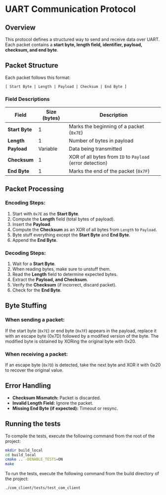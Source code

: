 # UART Communication Protocol
## Overview
This protocol defines a structured way to send and receive data over UART. Each packet contains a **start byte, length field, identifier, payload, checksum, and end byte**.

## Packet Structure

Each packet follows this format:

```
[ Start Byte | Length | Payload | Checksum | End Byte ]
```

### Field Descriptions

| Field          | Size (bytes) | Description                                                                |
| -------------- | ------------ | -------------------------------------------------------------------------- |
| **Start Byte** | 1            | Marks the beginning of a packet (`0x7E`)                                   |
| **Length**     | 1            | Number of bytes in payload                                                 |
| **Payload**    | Variable     | Data being transmitted                                                     |
| **Checksum**   | 1            | XOR of all bytes from `ID` to `Payload` (error detection)              |
| **End Byte**   | 1            | Marks the end of the packet (`0x7F`)                                       |

## Packet Processing

### Encoding Steps:

1. Start with `0x7E` as the **Start Byte**.
2. Compute the **Length** field (total bytes of payload).
4. Insert the **Payload**.
5. Compute the **Checksum** as an XOR of all bytes from `Length` to `Payload`.
5. Byte stuff everything except the **Start Byte** and **End Byte**.
6. Append the **End Byte**.

### Decoding Steps:

1. Wait for a **Start Byte**.
2. When reading bytes, make sure to unstuff them.
2. Read the **Length** field to determine expected bytes.
3. Extract the **Payload, and Checksum**.
4. Verify the **Checksum** (if incorrect, discard packet).
5. Check for the **End Byte**.

## Byte Stuffing
### When sending a packet:  
If the start byte (`0x7E`) or end byte (`0x7F`) appears in the payload, replace it with an escape byte (0x7D) followed by a modified version of the byte.
The modified byte is obtained by XORing the original byte with 0x20.

### When receiving a packet:
If an escape byte (`0x7D`) is detected, take the next byte and XOR it with 0x20 to recover the original value.

## Error Handling
- **Checksum Mismatch:** Packet is discarded.
- **Invalid Length Field:** Ignore the packet.
- **Missing End Byte (if expected):** Timeout or resync.

## Running the tests
To compile the tests, execute the following command from the root of the project:
```bash
mkdir build_local
cd build_local
cmake .. -DENABLE_TESTS=ON
make
```

To run the tests, execute the following command from the build directory of the project:
```bash
./com_client/tests/test_com_client
```